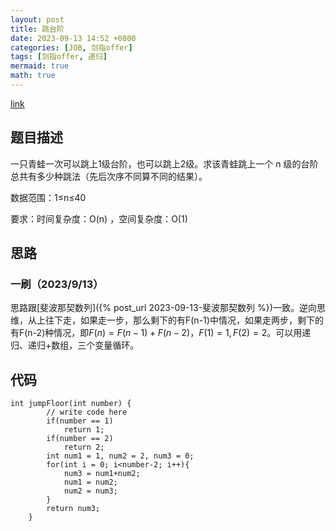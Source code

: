 ```yaml
---
layout: post
title: 跳台阶
date: 2023-09-13 14:52 +0800
categories: [JOB, 剑指offer]
tags: [剑指offer, 递归]
mermaid: true
math: true
---
```

[link](https://www.nowcoder.com/practice/8c82a5b80378478f9484d87d1c5f12a4?tpId=13&&tqId=11161&rp=1&ru=/ta/coding-interviews&qru=/ta/coding-interviews/question-ranking)

## 题目描述

一只青蛙一次可以跳上1级台阶，也可以跳上2级。求该青蛙跳上一个 n 级的台阶总共有多少种跳法（先后次序不同算不同的结果）。

数据范围：1≤n≤40

要求：时间复杂度：O(n) ，空间复杂度：O(1)

## 思路

### 一刷（2023/9/13）

思路跟[斐波那契数列]({% post_url 2023-09-13-斐波那契数列 %})一致。逆向思维，从上往下走，如果走一步，那么剩下的有F(n-1)中情况，如果走两步，剩下的有F(n-2)种情况，即$F(n)=F(n-1)+F(n-2)，F(1)=1,F(2)=2$。可以用递归、递归+数组，三个变量循环。

## 代码

```
int jumpFloor(int number) {
        // write code here
        if(number == 1)
            return 1;
        if(number == 2)
            return 2;
        int num1 = 1, num2 = 2, num3 = 0;
        for(int i = 0; i<number-2; i++){
            num3 = num1+num2;
            num1 = num2;
            num2 = num3;
        }
        return num3;
    }
```
